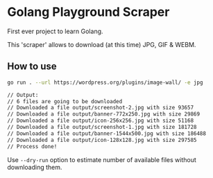 # Golang Playground Scraper

First ever project to learn Golang.

This 'scraper' allows to download (at this time) JPG, GIF & WEBM.

## How to use

```bash
go run . --url https://wordpress.org/plugins/image-wall/ -e jpg

// Output:
// 6 files are going to be downloaded
// Downloaded a file output/screenshot-2.jpg with size 93657
// Downloaded a file output/banner-772x250.jpg with size 29869
// Downloaded a file output/icon-256x256.jpg with size 51168
// Downloaded a file output/screenshot-1.jpg with size 181728
// Downloaded a file output/banner-1544x500.jpg with size 186488
// Downloaded a file output/icon-128x128.jpg with size 297585
// Process done!
```

Use `--dry-run` option to estimate number of available files without downloading them.


